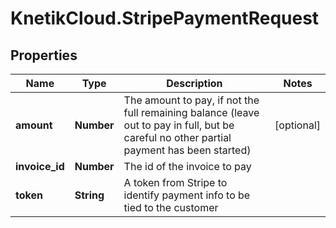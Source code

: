 # KnetikCloud.StripePaymentRequest

## Properties
Name | Type | Description | Notes
------------ | ------------- | ------------- | -------------
**amount** | **Number** | The amount to pay, if not the full remaining balance (leave out to pay in full, but be careful no other partial payment has been started) | [optional] 
**invoice_id** | **Number** | The id of the invoice to pay | 
**token** | **String** | A token from Stripe to identify payment info to be tied to the customer | 


